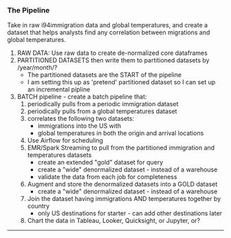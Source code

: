 

### The Pipeline

Take in raw i94immigration data and global temperatures, and create a dataset that helps analysts find any correlation between migrations and global temperatures.


1. RAW DATA: Use raw data to create de-normalized core dataframes
2. PARTITIONED DATASETS then write them to partitioned datasets by /year/month/?
    - The partitioned datasets are the START of the pipeline
    - I am setting this up as 'pretend' partitioned dataset so I can set up an incremental pipline
3. BATCH pipeline - create a batch pipeline that:
    1. periodically pulls from a periodic immigration dataset
    2. periodically pulls from a global temperatures dataset
    3. correlates the following two datasets:
        - immigrations into the US with
        - global temperatures in both the origin and arrival locations
    4. Use Airflow for scheduling
    5. EMR/Spark Streaming to pull from the partitioned immigration and temperatures datasets
        - create an extended "gold" dataset for query
        - create a "wide" denormalized dataset - instead of a warehouse
        - validate the data from each job for completeness
    6. Augment and store the denormalized datasets into a GOLD dataset
        - create a "wide" denormalized dataset - instead of a warehouse
    7. Join the dataset having immigrations AND temperatures together by country
        - only US destinations for starter - can add other destinations later
    8. Chart the data in Tableau, Looker, Quicksight, or Jupyter, or?

---